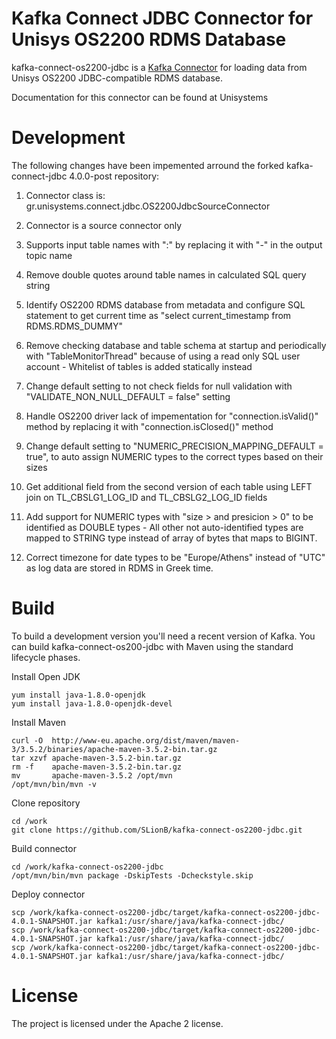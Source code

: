 # Kafka Connect JDBC Connector for Unisys OS2200 RDMS Database

kafka-connect-os2200-jdbc is a [Kafka Connector](http://kafka.apache.org/documentation.html#connect)
for loading data from Unisys OS2200 JDBC-compatible RDMS database.

Documentation for this connector can be found at Unisystems

# Development

The following changes have been impemented arround the forked kafka-connect-jdbc 4.0.0-post repository:

1. Connector class is: gr.unisystems.connect.jdbc.OS2200JdbcSourceConnector
2. Connector is a source connector only 

3. Supports input table names with ":" by replacing it with "-" in the output topic name

4. Remove double quotes around table names in calculated SQL query string

5. Identify OS2200 RDMS database from metadata and configure SQL statement to get current time as "select current_timestamp from RDMS.RDMS_DUMMY"

6. Remove checking database and table schema at startup and periodically with "TableMonitorThread" because of using a read only SQL user account - Whitelist of tables is added statically instead

7. Change default setting to not check fields for null validation with "VALIDATE_NON_NULL_DEFAULT = false" setting

8. Handle OS2200 driver lack of impementation for "connection.isValid()"  method by replacing it with "connection.isClosed()" method

9. Change default setting to "NUMERIC_PRECISION_MAPPING_DEFAULT = true", to auto assign NUMERIC types to the correct types based on their sizes

10. Get additional field from the second version of each table using LEFT join on TL_CBSLG1_LOG_ID and TL_CBSLG2_LOG_ID fields

11. Add support for NUMERIC types with "size > and presicion > 0" to be identified as DOUBLE types - All other not auto-identified types are mapped to STRING type instead of array of bytes that maps to BIGINT.

12. Correct timezone for date types to be "Europe/Athens" instead of "UTC" as log data are stored in RDMS in Greek time.

# Build

To build a development version you'll need a recent version of Kafka. You can build
kafka-connect-os200-jdbc with Maven using the standard lifecycle phases.

Install Open JDK

	yum install java-1.8.0-openjdk
	yum install java-1.8.0-openjdk-devel

Install Maven

	curl -O  http://www-eu.apache.org/dist/maven/maven-3/3.5.2/binaries/apache-maven-3.5.2-bin.tar.gz
	tar xzvf apache-maven-3.5.2-bin.tar.gz
	rm -f    apache-maven-3.5.2-bin.tar.gz
	mv       apache-maven-3.5.2 /opt/mvn
	/opt/mvn/bin/mvn -v
  
Clone repository

	cd /work  
	git clone https://github.com/SLionB/kafka-connect-os2200-jdbc.git
  
  
Build connector

	cd /work/kafka-connect-os2200-jdbc
	/opt/mvn/bin/mvn package -DskipTests -Dcheckstyle.skip
   

Deploy connector

	scp /work/kafka-connect-os2200-jdbc/target/kafka-connect-os2200-jdbc-4.0.1-SNAPSHOT.jar kafka1:/usr/share/java/kafka-connect-jdbc/ 
	scp /work/kafka-connect-os2200-jdbc/target/kafka-connect-os2200-jdbc-4.0.1-SNAPSHOT.jar kafka1:/usr/share/java/kafka-connect-jdbc/ 
	scp /work/kafka-connect-os2200-jdbc/target/kafka-connect-os2200-jdbc-4.0.1-SNAPSHOT.jar kafka1:/usr/share/java/kafka-connect-jdbc/
	
   
# License

The project is licensed under the Apache 2 license.
